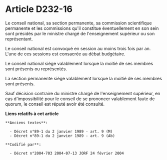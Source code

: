 # Article D232-16

Le conseil national, sa section permanente, sa commission scientifique permanente et les commissions qu'il constitue
éventuellement en son sein sont présidés par le ministre chargé de l'enseignement supérieur ou son représentant.

Le conseil national est convoqué en session au moins trois fois par an. L'une de ces sessions est consacrée au débat
budgétaire.

Le conseil national siège valablement lorsque la moitié de ses membres sont présents ou représentés.

La section permanente siège valablement lorsque la moitié de ses membres sont présents.

Sauf décision contraire du ministre chargé de l'enseignement supérieur, en cas d'impossibilité pour le conseil de se
prononcer valablement faute de quorum, le conseil est réputé avoir été consulté.

**Liens relatifs à cet article**

	**Anciens textes**:

	  - Décret n°89-1 du 2 janvier 1989 - art. 9 (M)
	  - Décret n°89-1 du 2 janvier 1989 - art. 9 (Ab)

	**Codifié par**:

	  - Décret n°2004-703 2004-07-13 JORF 24 février 2004
